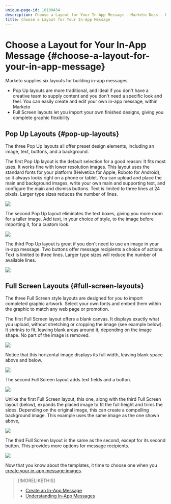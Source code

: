 ```yaml
---
unique-page-id: 10100434
description: Choose a Layout for Your In-App Message - Marketo Docs - Product Documentation
title: Choose a Layout for Your In-App Message
---
```


# Choose a Layout for Your In-App Message {#choose-a-layout-for-your-in-app-message}

Marketo supplies six layouts for building in-app messages.

* Pop Up layouts are more traditional, and ideal if you don't have a creative team to supply content and you don't need a specific look and feel. You can easily create and edit your own in-app message, within Marketo
* Full Screen layouts let you import your own finished designs, giving you complete graphic flexibility

## Pop Up Layouts {#pop-up-layouts}

The three Pop Up layouts all offer preset design elements, including an image, text, buttons, and a background.

The first Pop Up layout is the default selection for a good reason: It fits most uses. It works fine with lower resolution images. This layout uses the standard fonts for your platform (Helvetica for Apple, Roboto for Android), so it always looks right on a phone or tablet. You can upload and place the main and background images, write your own main and supporting text, and configure the main and dismiss buttons. Text is limited to three lines at 24 pixels. Larger type sizes reduces the number of lines.

![](assets/image2016-5-9-13-3a3-3a48.png)

The second Pop Up layout eliminates the text boxes, giving you more room for a taller image. Add text, in your choice of style, to the image before importing it, for a custom look.

![](assets/image2016-5-9-13-3a4-3a43.png)

The third Pop Up layout is great if you don't need to use an image in your in-app message. Two buttons offer message recipients a choice of actions. Text is limited to three lines. Larger type sizes will reduce the number of available lines.

![](assets/image2016-5-9-13-3a7-3a33.png)

## Full Screen Layouts {#full-screen-layouts}

The three Full Screen style layouts are designed for you to import completed graphic artwork. Select your own fonts and embed them within the graphic to match any web page or promotion.

The first Full Screen layout offers a blank canvas. It displays exactly what you upload, without stretching or cropping the image (see example below). It shrinks to fit, leaving blank areas around it, depending on the image shape. No part of the image is removed.

![](assets/image2016-5-9-13-3a9-3a26.png)

Notice that this horizontal image displays its full width, leaving blank space above and below.

![](assets/image2016-5-9-13-3a29-3a46.png)

The second Full Screen layout adds text fields and a button.

![](assets/image2016-5-9-13-3a10-3a27.png)

Unlike the first Full Screen layout, this one, along with the third Full Screen layout (below), expands the placed image to fit the full height and trims the sides. Depending on the original image, this can create a compelling background image. This example uses the same image as the one shown above,

![](assets/image2016-5-9-14-3a0-3a36.png)

The third Full Screen layout is the same as the second, except for its second button. This provides more options for message recipients.

![](assets/image2016-5-9-13-3a11-3a35.png)

Now that you know about the templates, it time to choose one when you [create your in-app message images](add-in-app-message-images.md).

>[!MORELIKETHIS]
>
>* [Create an In-App Message](http://docs.marketo.com/display/docs/create+an+in-app+message)
>* [Understanding In-App Messages](../../../../product-docs/mobile-marketing/in-app-messages/understanding-in-app-messages.md)
>

